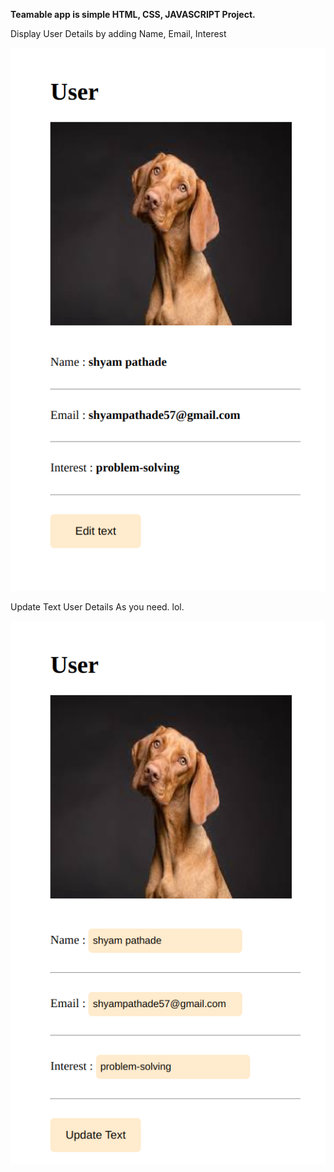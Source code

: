 <b>Teamable app is simple HTML, CSS, JAVASCRIPT Project.</b>

Display User Details by adding Name, Email, Interest

<img src="Screenshot from 2024-12-19 18-39-52.png">
 
Update Text User Details As you need. lol.

<img src="Screenshot from 2024-12-19 18-40-09.png">
